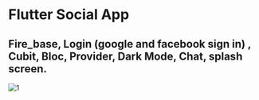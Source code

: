 
# Flutter Social App
## Fire_base, Login (google and facebook sign in) , Cubit, Bloc, Provider, Dark Mode, Chat, splash screen.

![1](https://drive.google.com/drive/u/0/folders/10AC_ELNYWDPmnWitabjth9O4vOwhHVUg)
